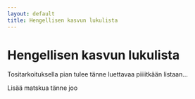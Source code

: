 ```yaml
---
layout: default
title: Hengellisen kasvun lukulista
---
```


# Hengellisen kasvun lukulista

Tositarkoituksella pian tulee tänne luettavaa piiiitkään listaan...


Lisää matskua tänne joo

